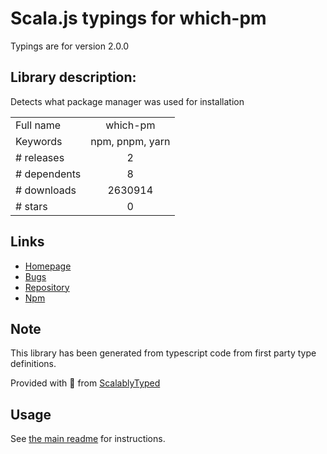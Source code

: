 
# Scala.js typings for which-pm

Typings are for version 2.0.0

## Library description:
Detects what package manager was used for installation

|                    |                 |
| ------------------ | :-------------: |
| Full name          | which-pm |
| Keywords           | npm, pnpm, yarn |
| # releases         | 2 |
| # dependents       | 8 |
| # downloads        | 2630914 |
| # stars            | 0 |

## Links
- [Homepage](https://github.com/zkochan/packages#readme)
- [Bugs](https://github.com/zkochan/packages/labels/package%3A%20which-pm)
- [Repository](https://github.com/zkochan/packages)
- [Npm](https://www.npmjs.com/package/which-pm)
    


## Note
This library has been generated from typescript code from first party type definitions.

Provided with :purple_heart: from [ScalablyTyped](https://github.com/oyvindberg/ScalablyTyped)

## Usage
See [the main readme](../../readme.md) for instructions.


